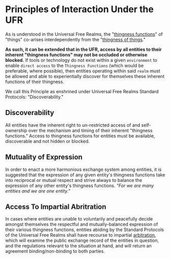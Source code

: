 # Principles of Interaction Under the UFR

As is understood in the Universal Free Realms, the "[thingness functions](https://github.com/EarlyClues/UniversalFreeRealmsStandardProtocols/blob/master/docs/ThingnessFunctions.md)" of "things" co-arises interdependently from the "[thingness of things](https://github.com/EarlyClues/UniversalFreeRealmsStandardProtocols/blob/master/docs/ThingnessOfThings.md)."

**As such, it can be extended that in the UFR, access by all entities to their inherent "thingness functions" may not be occluded or otherwise blocked.** If tools or technology do not exist within a given `environment` to enable `direct access` to the `Thingness Functions` (which would be preferable, where possible), then entities operating within said `realm` must be allowed and able to experientially discover for themselves these inherent functions of their thingness.

We call this Principle as enshrined under Universal Free Realms Standard Protocols: "Discoverability."

## Discoverability

All entities have the inherent right to un-restricted access of and self-ownership over the mechanism and timing of their inherent "thingness functions." Access to thingness functions for entities must be available, discoverable and not hidden or blocked. 

## Mutuality of Expression

In order to enact a more harmonious exchange system among entities, it is suggested that the expression of any given entity's thingness functions take into reciprocal or mutual respect and strive always to balance the expression of any other entity's thingness functions. *"For we are many entities and we are one entity."*

## Access To Impartial Abritration

In cases where entities are unable to voluntarily and peacefully decide amongst themselves the respectful and mutually-balanced expression of their various thingness functions, entities abiding by the Standard Protocols of the Universal Free Realms shall have recourse to impartial [arbitration](https://en.wikipedia.org/wiki/Arbitration), which will examine the public exchange record of the entities in question, and the regulations relevant to the situation at hand, and will return an agreement binding/non-binding to both parties.
